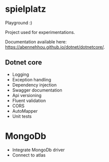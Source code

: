 # spielplatz
Playground :)

Project used for experimentations.

Documentation available here: https://abennehhou.github.io/dotnet/dotnetcore/.


## Dotnet core

* Logging
* Exception handling
* Dependency injection
* Swagger documentation
* Api versioning
* Fluent validation
* CORS
* AutoMapper
* Unit tests

# MongoDb

* Integrate MongoDb driver
* Connect to atlas
